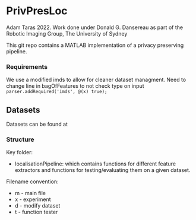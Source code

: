 # PrivPresLoc
Adam Taras 2022. Work done under Donald G. Dansereau as part of the Robotic Imaging Group, The University of Sydney

This git repo contains a MATLAB implementation of a privacy preserving pipeline. 

### Requirements

We use a modified imds to allow for cleaner dataset managment.
Need to change line in bagOfFeatures to not check type on input 
`parser.addRequired('imds', @(x) true);`

## Datasets

Datasets can be found at 

### Structure

Key folder:
- localisationPipeline: which contains functions for different feature extractors and functions for testing/evaluating them on a given dataset. 

Filename convention:
- m - main file
- x - experiment
- d - modify dataset
- t - function tester


